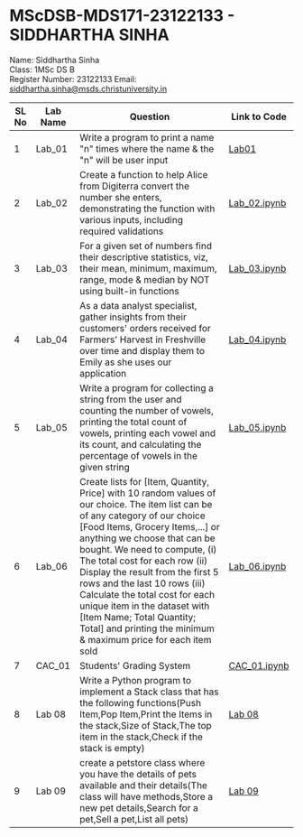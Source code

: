 # MScDSB-MDS171-23122133 - SIDDHARTHA SINHA
Name: Siddhartha Sinha   
Class: 1MSc DS B   
Register Number: 23122133
Email: siddhartha.sinha@msds.christuniversity.in

| SL No | Lab Name | Question | Link to Code |
|---    |---       |---       |---           |
| 1     | Lab_01   | Write a program to print a name "n" times where the name & the "n" will be user input|<a href="Lab01">Lab01</a>|
| 2     | Lab_02   | Create a function to help Alice from Digiterra convert the number she enters, demonstrating the function with various inputs, including required validations|<a href="Lab02.ipynb">Lab_02.ipynb</a>|
| 3     | Lab_03   | For a given set of numbers find their descriptive statistics, viz, their mean, minimum, maximum, range, mode & median by NOT using built-in functions|<a href="Lab03.ipynb">Lab_03.ipynb</a>|
| 4     | Lab_04   | As a data analyst specialist, gather insights from their customers' orders received for Farmers' Harvest in Freshville over time and display them to Emily as she uses our application|<a href="Lab04.ipynb">Lab_04.ipynb</a>|
| 5     | Lab_05   | Write a program for collecting a string from the user and counting the number of vowels, printing the total count of vowels, printing each vowel and its count, and calculating the percentage of vowels in the given string|<a href="Lab05.ipynb">Lab_05.ipynb</a>|
| 6     | Lab_06   | Create lists for [Item, Quantity, Price] with 10 random values of our choice. The item list can be of any category of our choice [Food Items, Grocery Items,...] or anything we choose that can be bought. We need to compute, (i) The total cost for each row (ii) Display the result from the first 5 rows and the last 10 rows (iii) Calculate the total cost for each unique item in the dataset with [Item Name; Total Quantity; Total] and printing the minimum & maximum price for each item sold|<a href="Lab06.ipynb">Lab_06.ipynb</a>|
| 7     | CAC_01   | Students' Grading System|<a href="CAC01.ipynb">CAC_01.ipynb</a>|
| 8  | Lab 08   | Write a Python program to implement a Stack class that has the following functions(Push Item,Pop Item,Print the Items in the stack,Size of Stack,The top item in the stack,Check if the stack is empty)|<a href="Lab 08.ipynb">Lab 08</a>|
| 9  | Lab 09   | create a petstore class where you have the details of pets available and their details(The class will have methods,Store a new pet details,Search for a pet,Sell a pet,List all pets)|<a href="Lab 09.ipynb">Lab 09</a>|
